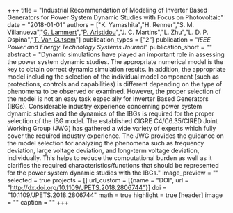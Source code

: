 +++
title = "Industrial Recommendation of Modeling of Inverter Based Generators for Power System Dynamic Studies with Focus on Photovoltaic"
date = "2018-01-01"
authors = ["K. Yamashita","H. Renner","S. M. Villanueva","[G. Lammert](https://www.uni-kassel.de/eecs/fachgebiete/e2n/mitarbeitende/gustav-lammert.html)","[P. Aristidou](https://www.paristidou.info)","J. C. Martins","L. Zhu","L. D. P. Ospina","[T. Van Cutsem](http://www.montefiore.ulg.ac.be/~vct/)"]
publication_types = ["2"]
publication = "_IEEE Power and Energy Technology Systems Journal_"
publication_short = ""
abstract = "Dynamic simulations have played an important role in assessing the power system dynamic studies. The appropriate numerical model is the key to obtain correct dynamic simulation results. In addition, the appropriate model including the selection of the individual model component (such as protections, controls and capabilities) is different depending on the type of phenomena to be observed or examined. However, the proper selection of the model is not an easy task especially for Inverter Based Generators (IBGs). Considerable industry experience concerning power system dynamic studies and the dynamics of the IBGs is required for the proper selection of the IBG model. The established CIGRE C4/C6.35/CIRED Joint Working Group (JWG) has gathered a wide variety of experts which fully cover the required industry experience. The JWG provides the guidance on the model selection for analyzing the phenomena such as frequency deviation, large voltage deviation, and long-term voltage deviation, individually. This helps to reduce the computational burden as well as it clarifies the required characteristics/functions that should be represented for the power system dynamic studies with the IBGs."
image_preview = ""
selected = true
projects = []
url_custom = [{name = "DOI", url = "http://dx.doi.org/10.1109/JPETS.2018.2806744"}]
doi = "10.1109/JPETS.2018.2806744"
math = true
highlight = true
[header]
image = ""
caption = ""
+++

